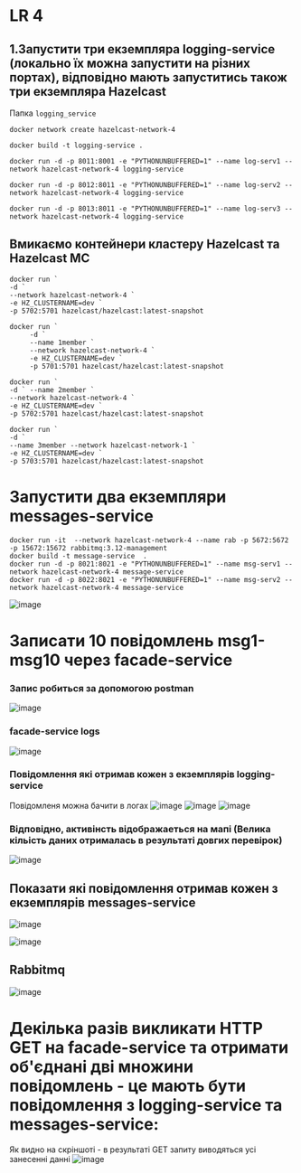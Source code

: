 # LR 4

## 1.Запустити три екземпляра logging-service (локально їх можна запустити на різних портах), відповідно мають запуститись також три екземпляра Hazelcast

Папка ```logging_service```

```
docker network create hazelcast-network-4

docker build -t logging-service .

docker run -d -p 8011:8001 -e "PYTHONUNBUFFERED=1" --name log-serv1 --network hazelcast-network-4 logging-service 

docker run -d -p 8012:8011 -e "PYTHONUNBUFFERED=1" --name log-serv2 --network hazelcast-network-4 logging-service

docker run -d -p 8013:8011 -e "PYTHONUNBUFFERED=1" --name log-serv3 --network hazelcast-network-4 logging-service
```

## Вмикаємо контейнери кластеру Hazelcast та Hazelcast MC
```
docker run `
-d `
--network hazelcast-network-4 `
-e HZ_CLUSTERNAME=dev `
-p 5702:5701 hazelcast/hazelcast:latest-snapshot

docker run `
     -d `
     --name 1member `
     --network hazelcast-network-4 `
     -e HZ_CLUSTERNAME=dev `
     -p 5701:5701 hazelcast/hazelcast:latest-snapshot

docker run `
-d ` --name 2member `
--network hazelcast-network-4 `
-e HZ_CLUSTERNAME=dev `
-p 5702:5701 hazelcast/hazelcast:latest-snapshot

docker run `
-d `
--name 3member --network hazelcast-network-1 `
-e HZ_CLUSTERNAME=dev `
-p 5703:5701 hazelcast/hazelcast:latest-snapshot
```
# Запустити два екземпляри messages-service
```
docker run -it  --network hazelcast-network-4 --name rab -p 5672:5672 -p 15672:15672 rabbitmq:3.12-management
docker build -t message-service  .
docker run -d -p 8021:8021 -e "PYTHONUNBUFFERED=1" --name msg-serv1 --network hazelcast-network-4 message-service  
docker run -d -p 8022:8021 -e "PYTHONUNBUFFERED=1" --name msg-serv2 --network hazelcast-network-4 message-service
```

![image](https://github.com/rushpeal/DSlab/assets/47487412/83fe0421-b436-42f7-9c56-2d14ea35f170)

#  Записати 10 повідомлень msg1-msg10 через facade-service

### Запис робиться за допомогою postman 
![image](https://github.com/rushpeal/DSlab/assets/47487412/270b64f8-5163-49e2-8fa2-6ba797d42310)

### facade-service logs
![image](https://github.com/rushpeal/DSlab/assets/47487412/e38fb944-c67f-4cbd-ac83-5d0fee388155)

 ### Повідомлення які отримав кожен з екземплярів logging-service
 Повідомленя можна бачити в логаx 
 ![image](https://github.com/rushpeal/DSlab/assets/47487412/c4f2409e-97e5-4b5d-ac75-b153cabc9efa)
 ![image](https://github.com/rushpeal/DSlab/assets/47487412/ffe10fc8-efa8-4a51-a54c-6b3344489447)
 ![image](https://github.com/rushpeal/DSlab/assets/47487412/1d804b59-c622-45e8-8180-199691169c35)
### Відповідно, активінсть відображаеться на мапі (Велика кільість даниx отрималась в результаті довгиx перевірок)
![image](https://github.com/rushpeal/DSlab/assets/47487412/c108c4cb-d685-4fd4-9ccf-bd2578f4a572)

## Показати які повідомлення отримав кожен з екземплярів messages-service
![image](https://github.com/rushpeal/DSlab/assets/47487412/b98ca98e-752d-4320-b92f-4d91acc10dec)

![image](https://github.com/rushpeal/DSlab/assets/47487412/2e04240c-6e0d-47c3-a433-a0fb1fceabc8)
## Rabbitmq
![image](https://github.com/rushpeal/DSlab/assets/47487412/2df6d914-e9e6-4e3a-ac4a-6827b1d94771)

# Декілька разів викликати HTTP GET на facade-service та отримати об'єднані дві множини повідомлень - це мають бути повідомлення з logging-service та messages-service:
Як видно на скріншоті - в результаті GET запиту виводяться усі занесенні данні 
![image](https://github.com/rushpeal/DSlab/assets/47487412/049d971c-0888-4966-ab89-d24c22d329ef)















